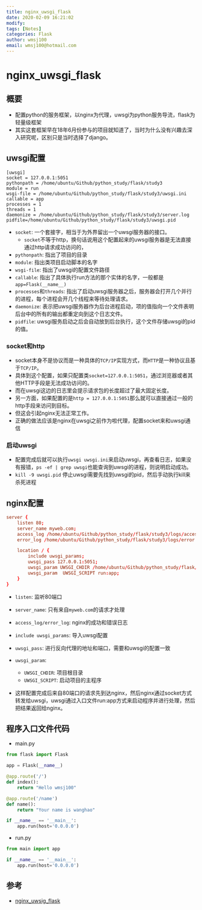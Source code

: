 ```yaml
---
title: nginx_uwsgi_flask
date: 2020-02-09 16:21:02
modify: 
tags: [Notes]
categories: Flask
author: wmsj100
email: wmsj100@hotmail.com
---
```


# nginx_uwsgi_flask

## 概要

- 配置python的服务框架，以nginx为代理，uwsgi为python服务导流，flask为轻量级框架
- 其实这套框架早在18年6月份参与的项目就知道了，当时为什么没有兴趣去深入研究呢，区别只是当时选择了django。

## uwsgi配置

```uwsgi
[uwsgi]
socket = 127.0.0.1:5051
pythonpath = /home/ubuntu/Github/python_study/flask/study3
module = run
wsgi-file = /home/ubuntu/Github/python_study/flask/study3/uwsgi.ini
callable = app
processes = 1
threads = 1
daemonize = /home/ubuntu/Github/python_study/flask/study3/server.log
pidfile=/home/ubuntu/Github/python_study/flask/study3/uwsgi.pid
```
- `socket`: 一个套接字，相当于为外界留出一个uwsgi服务器的接口。
	- `socket`不等于http，换句话说用这个配置起来的uwsgi服务器是无法直接通过http请求成功访问的，
- `pythonpath`: 指出了项目的目录
- `module`: 指出类项目启动脚本的名字
- `wsgi-file`: 指出了uwsgi的配置文件路径
- `callable`: 指出了具体执行run方法的那个实体的名字，一般都是`app=Flask(__name__)`
- `processes`和`threads`: 指出了启动uwsgi服务器之后，服务器会打开几个并行的进程，每个进程会开几个线程来等待处理请求。
- `daemonize`: 表示把uwsgi服务器作为后台进程启动，项的值指向一个文件表明后台中的所有的输出都重定向到这个日志文件。
- `pidfile`: uwsgi服务启动之后会自动放到后台执行，这个文件存储uwsgi的pid的值。

### socket和http

- socket本身不是协议而是一种具体的`TCP/IP`实现方式，而`HTTP`是一种协议且基于`TCP/IP`。
- 具体到这个配置，如果只配置类`socket=127.0.0.1:5051`，通过浏览器或者其他HTTP手段是无法成功访问的。
- 而在uwsgi这边的日志里会提示请求包的长度超过了最大固定长度。
- 另一方面，如果配置的是`http = 127.0.0.1:5051`那么就可以直接通过一般的http手段来访问到目标。
- 但这会引起nginx无法正常工作。
- 正确的做法应该是nginx在uwsgi之前作为啦代理，配置socket来和uwsgi通信

### 启动uwsgi

- 配置完成后就可以执行`uwsgi uwsgi.ini`来启动uwsgi，再查看日志，如果没有报错，`ps -ef | grep uwsgi`也能查询到uwsgi的进程，则说明启动成功。
- `kill -9 uwsgi.pid` 停止uwsgi需要先找到uwsgi的pid，然后手动执行kill来杀死进程

## nginx配置

```nginx.conf
server {
	listen 80;
	server_name myweb.com;
	access_log /home/ubuntu/Github/python_study/flask/study3/logs/access.log;
	error_log /home/ubuntu/Github/python_study/flask/study3/logs/error.log;

	location / {
		include uwsgi_params;
		uwsgi_pass 127.0.0.1:5051;
		uwsgi_param UWSGI_CHDIR /home/ubuntu/Github/python_study/flask/study3;
		uwsgi_param  UWSGI_SCRIPT run:app;
	}
}
```
- `listen`: 监听80端口
- `server_name`: 只有来自`myweb.com`的请求才处理
- `access_log/error_log`: nginx的成功和错误日志
- `include uwsgi_params`: 导入uwsgi配置
- `uwsgi_pass`: 进行反向代理的地址和端口，需要和uwsgi的配置一致
- `uwsgi_param`: 
	- `UWSGI_CHDIR`: 项目根目录
	- `UWSGI_SCRIPT`: 启动项目的主程序

- 这样配置完成后来自80端口的请求先到达nginx，然后nginx通过socket方式转发给uwsgi，uwsgi通过入口文件run:app方式来启动程序并进行处理，然后把结果返回给nginx。

## 程序入口文件代码

- main.py
```python
from flask import Flask

app = Flask(__name__)

@app.route('/')
def index():
    return "Hello wmsj100"

@app.route('/name')
def name():
    return "Your name is wanghao"

if __name__ == '__main__':
    app.run(host='0.0.0.0')
```

- run.py
```python
from main import app

if __name__ == '__main__':
    app.run(host='0.0.0.0')
```

## 参考

- [nginx_uwsig_flask](https://www.cnblogs.com/lfxiao/p/10103490.html)
